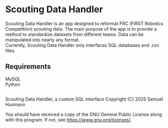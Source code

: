 # Scouting Data Handler
Scouting Data Handler is an app designed to reformat FRC (FIRST Robotics Competition) scouting data. The main purpose of the app is to provide a method to standardize datasets from different teams. Data can be manipulated into nearly any format. \
Currently, Scouting Data Handler only interfaces SQL databases and .csv files.
## Requirements
MySQL \
Python
## 
Scouting Data Handler, a custom SQL interface
Copyright (C) 2025 Samuel Husmann

You should have received a copy of the GNU General Public License
along with this program. If not, see <https://www.gnu.org/licenses/>.